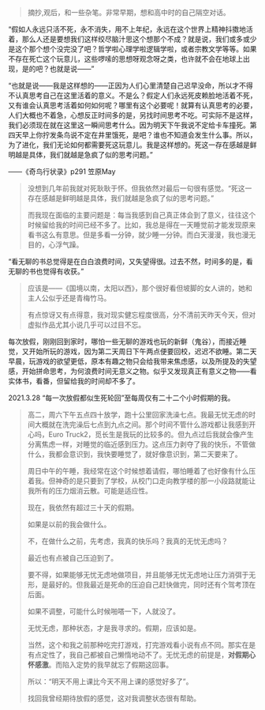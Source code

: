 > 摘抄,观后，和一些杂笔。非常早期，想和高中时的自己隔空对话。



“假如人永远只活不死，永不消失，用不上年纪，永远在这个世界上精神抖擞地活着，那么人还是要想我们这样绞尽脑汁思这个想那个不成？就是说，我们或多或少是这个那个想个没完没了吧？哲学啦心理学啦逻辑学啦，或者宗教文学等等。如果不存在死亡这个玩意儿，这些啰嗦的思想呀观念呀之类，也许就不会在地球上出现，是的吧？也就是说——”

“也就是说——我是这样想的——正因为人们心里清楚自己迟早没命，所以才不得不认真思考自己在这里活着的意义。不是么？假定人们永远死皮赖脸地活着不死，又有谁会认真思考活着如何如何呢？哪里有这个必要呢！就算有认真思考的必要，人们大概也不着急，心想反正时间多的是，另找时间思考不吃。可实际不是这样，我们必须现在就在这里这一瞬间思考什么。因为明天下午我说不定给卡车撞死。第四天早上你拧发条鸟说不定在井里饿死，是吧？谁也不知道会发生什么事。所以，为了进化，我们无论如何都需要死这玩意儿。我是这样想的。死这一存在感越是鲜明越是具体，我们就越是急疯了似的思考问题。”

——《奇鸟行状录》p291 笠原May

> 没想到几年前我就对死耿耿于怀。但我依然对最后一句很有感觉。“死这一存在感越是鲜明越是具体，我们就越是急疯了似的思考问题。”
>
> 而我现在面临的主要问题是：每当我感到自己真正体会到了意义，往往这个时候留给我的时间已经不多了。比如，我总是得在一天睡觉前才能发现原来看书这么有意思。但是多看一分钟，就少睡一分钟。而白天漫漫，我也漫无目的，心浮气躁。



“看无聊的书总觉得是在白白浪费时间，又失望得很。过去不然，时间多的是，看无聊的书也觉得有收获。”

> 应该是——《国境以南，太阳以西》，那个很好看但坡脚的女人讲的，她和主人公似乎还是青梅竹马。
>
> 有点惊讶又有点得意，我对现实健忘程度很高，分不清前天昨天今天，但对虚拟作品尤其小说几乎可以过目不忘。

每次放假，刚刚回到家时，哪怕一些无聊的游戏也玩的新鲜（鬼谷），而接近睡觉，又开始所玩的游戏，因为第二天周日下午两点便要回校，迟迟不欲睡。第二天早晨，玩游戏的欲望更低，原本有趣之物只会给我带来焦虑感，以及所提及的失望感，开始拼命思考，为何浪费时间无意义之物。似乎又发现真正有意义之物——看实体书，看番，但留给我的时间却不多了。

2021.3.28 “每一次放假都似生死轮回”至每周仅有二十二个小时假期的我。

> 高二，周六下午五点四十放学，跑十公里回家洗澡七点。我最无忧无虑的时间大概就在洗完澡后七点到九点之间。那个时间不管什么游戏都让我感到开心吗，Euro Truck2，觅长生是我玩的比较多的。但九点过后我就会像产生分离焦虑一样，对睡觉的临近感到压力。这点压力剥夺了我的快乐，不管做什么，我都会意识到，我快要睡觉了，就好像意识到，第二天要来了。
>
> 周日中午的午睡，我经常在这个时候想着请假，哪怕睡着了也好像有什么压着我。但神奇的是只要到了学校，从校门口走向教学楼的那一小段路就能让我所有的压力烟消云散。可能是适应性。
>
> 现在，我依然有超过三十天的假期。
>
> 如果是以前的我会做什么。
>
> 不，在做什么之前，先考虑，我真的快乐吗？我真的无忧无虑吗？
>
> 最近也有点被自己压迫到了。
>
> 要不得，如果能够无忧无虑地做项目，并且能够无忧无虑地让压力消弭于无形，是最好的。但我最近是死命的压迫自己赶快做完，同时还有个驾考顶在后面。
>
> 如果不调整，可能什么时候啪嗒一下，人就没了。
>
> 无忧无虑，那种状态，才是我寻求的。假期，应该如是。
>
> 当然，这个和我之前那种吃完打游戏，打完游戏看小说有点不同。那实在是有点定性了，我自己都被自己懒惰地动不了。无忧无虑的前提是，**对假期心怀感激**。而陷入定势的我早就忘了假期这回事。
>
> 所以：“明天不用上课比今天不用上课的感觉好多了”。
>
> 找回我曾经期待放假的感觉，这对我调整状态很有帮助。